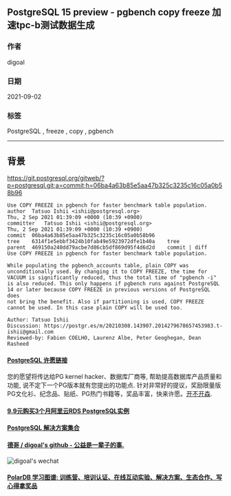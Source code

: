 ## PostgreSQL 15 preview - pgbench copy freeze 加速tpc-b测试数据生成  
  
### 作者  
digoal  
  
### 日期  
2021-09-02   
  
### 标签  
PostgreSQL , freeze , copy , pgbench    
  
----  
  
## 背景  
https://git.postgresql.org/gitweb/?p=postgresql.git;a=commit;h=06ba4a63b85e5aa47b325c3235c16c05a0b58b96  
  
```  
Use COPY FREEZE in pgbench for faster benchmark table population.  
author	Tatsuo Ishii <ishii@postgresql.org>	  
Thu, 2 Sep 2021 01:39:09 +0000 (10:39 +0900)  
committer	Tatsuo Ishii <ishii@postgresql.org>	  
Thu, 2 Sep 2021 01:39:09 +0000 (10:39 +0900)  
commit	06ba4a63b85e5aa47b325c3235c16c05a0b58b96  
tree	6314f1e5ebbf3424b10fab49e5923972dfe1b40a	tree  
parent	469150a240dd79acbe7d86cb5df869d95f4d6d2d	commit | diff  
Use COPY FREEZE in pgbench for faster benchmark table population.  
  
While populating the pgbench_accounts table, plain COPY was  
unconditionally used. By changing it to COPY FREEZE, the time for  
VACUUM is significantly reduced, thus the total time of "pgbench -i"  
is also reduced. This only happens if pgbench runs against PostgreSQL  
14 or later because COPY FREEZE in previous versions of PostgreSQL does  
not bring the benefit. Also if partitioning is used, COPY FREEZE  
cannot be used. In this case plain COPY will be used too.  
  
Author: Tatsuo Ishii  
Discussion: https://postgr.es/m/20210308.143907.2014279678657453983.t-ishii@gmail.com  
Reviewed-by: Fabien COELHO, Laurenz Albe, Peter Geoghegan, Dean Rasheed  
```  
  
  
  
#### [PostgreSQL 许愿链接](https://github.com/digoal/blog/issues/76 "269ac3d1c492e938c0191101c7238216")
您的愿望将传达给PG kernel hacker、数据库厂商等, 帮助提高数据库产品质量和功能, 说不定下一个PG版本就有您提出的功能点. 针对非常好的提议，奖励限量版PG文化衫、纪念品、贴纸、PG热门书籍等，奖品丰富，快来许愿。[开不开森](https://github.com/digoal/blog/issues/76 "269ac3d1c492e938c0191101c7238216").  
  
  
#### [9.9元购买3个月阿里云RDS PostgreSQL实例](https://www.aliyun.com/database/postgresqlactivity "57258f76c37864c6e6d23383d05714ea")
  
  
#### [PostgreSQL 解决方案集合](https://yq.aliyun.com/topic/118 "40cff096e9ed7122c512b35d8561d9c8")
  
  
#### [德哥 / digoal's github - 公益是一辈子的事.](https://github.com/digoal/blog/blob/master/README.md "22709685feb7cab07d30f30387f0a9ae")
  
  
![digoal's wechat](../pic/digoal_weixin.jpg "f7ad92eeba24523fd47a6e1a0e691b59")
  
  
#### [PolarDB 学习图谱: 训练营、培训认证、在线互动实验、解决方案、生态合作、写心得拿奖品](https://www.aliyun.com/database/openpolardb/activity "8642f60e04ed0c814bf9cb9677976bd4")
  
